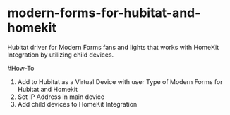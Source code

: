 # modern-forms-for-hubitat-and-homekit
Hubitat driver for Modern Forms fans and lights that works with HomeKit Integration by utilizing child devices.

#How-To

1) Add to Hubitat as a Virtual Device with user Type of Modern Forms for Hubitat and Homekit
2) Set IP Address in main device
3) Add child devices to HomeKit Integration
